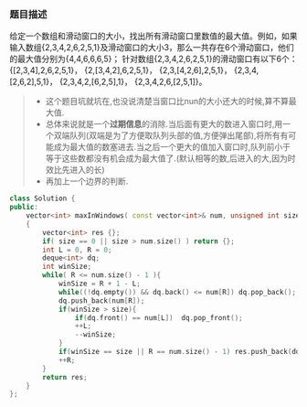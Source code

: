 ### 题目描述
给定一个数组和滑动窗口的大小，找出所有滑动窗口里数值的最大值。例如，如果输入数组{2,3,4,2,6,2,5,1}及滑动窗口的大小3，那么一共存在6个滑动窗口，他们的最大值分别为{4,4,6,6,6,5}； 针对数组{2,3,4,2,6,2,5,1}的滑动窗口有以下6个： {[2,3,4],2,6,2,5,1}， {2,[3,4,2],6,2,5,1}， {2,3,[4,2,6],2,5,1}， {2,3,4,[2,6,2],5,1}， {2,3,4,2,[6,2,5],1}， {2,3,4,2,6,[2,5,1]}。


> * 这个题目坑就坑在,也没说清楚当窗口比nun的大小还大的时候,算不算最大值.
> * 总体来说就是一个**过期信息**的消除.当后面有更大的数进入窗口时,用一个双端队列(双端是为了方便取队列头部的值,方便弹出尾部),将所有有可能成为最大值的数塞进去.当之后一个更大的值加入窗口时,队列前小于等于这些数都没有机会成为最大值了.(默认相等的数,后进入的大,因为时效比先进入的长)
> * 再加上一个边界的判断.
```C++
class Solution {
public:
    vector<int> maxInWindows( const vector<int>& num, unsigned int size )
    {           
        vector<int> res {};                                                                                                       
        if( size == 0 || size > num.size() ) return {};
        int L = 0, R = 0;
        deque<int> dq;
        int winSize;
        while( R <= num.size() - 1 ){
            winSize = R + 1 - L;
            while((!dq.empty()) && dq.back() <= num[R]) dq.pop_back();
            dq.push_back(num[R]);
            if(winSize > size){
                if(dq.front() == num[L])  dq.pop_front();
                ++L;
                --winSize;
            }
            if(winSize == size || R == num.size() - 1) res.push_back(dq.front());
            ++R;
        }
        return res;
    }
};
```